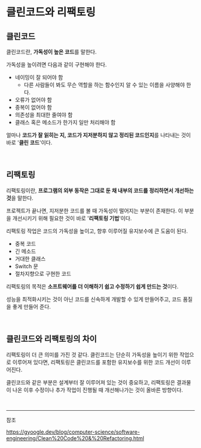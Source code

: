 # 클린코드와 리팩토링

## 클린코드

클린코드란, **가독성이 높은 코드**를 말한다.

가독성을 높이려면 다음과 같이 구현해야 한다.

- 네이밍이 잘 되어야 함
	- 다른 사람들이 봐도 무슨 역할을 하는 함수인지 알 수 있는 이름을 사양해야 한다. 
- 오류가 없어야 함
- 중복이 없어야 함
- 의존성을 최대한 줄여야 함
- 클래스 혹은 메소드가 한가지 일만 처리해야 함

얼마나 **코드가 잘 읽히는 지, 코드가 지저분하지 않고 정리된 코드인지**를 나타내는 것이 바로 '**클린 코드**'이다.

<br />

## 리팩토링

리팩토링이란, **프로그램의 외부 동작은 그대로 둔 채 내부의 코드를 정리하면서 개선하는 것**을 말한다.

프로젝트가 끝나면, 지저분한 코드를 볼 때 가독성이 떨어지는 부분이 존재한다. 이 부분을 개선시키기 위해 필요한 것이 바로 '**리팩토링 기법**'이다.

리팩토링 작업은 코드의 가독성을 높이고, 향후 이루어질 유지보수에 큰 도움이 된다.

- 중복 코드
- 긴 메소드
- 거대한 클래스
- Switch 문
- 절차지향으로 구현한 코드

리팩토링의 목적은 **소프트웨어를 더 이해하기 쉽고 수정하기 쉽게 만드는 것**이다.

성능을 최적화시키는 것이 아닌 코드를 신속하게 개발할 수 있게 만들어주고, 코드 품질을 좋게 만들어 준다.

<br />

## 클린코드와 리팩토링의 차이

리팩토링이 더 큰 의미를 가진 것 같다.
클린코드는 단순히 가독성을 높이기 위한 작업으로 이루어져 있다면, 리팩토링은 클린코드를 포함한 유지보수를 위한 코드 개선이 이루어진다.

클린코드와 같은 부분은 설계부터 잘 이루어져 있는 것이 중요하고, 리팩토링은 결과물이 나온 이후 수정이나 추가 작업이 진행될 때 개선해나가는 것이 올바른 방향이다.

<br />

---

참조

https://gyoogle.dev/blog/computer-science/software-engineering/Clean%20Code%20&%20Refactoring.html
  
